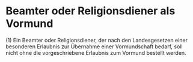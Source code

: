 # Beamter oder Religionsdiener als Vormund

(1) Ein Beamter oder Religionsdiener, der nach den Landesgesetzen einer besonderen Erlaubnis zur Übernahme einer Vormundschaft bedarf, soll nicht ohne die vorgeschriebene Erlaubnis zum Vormund bestellt werden.